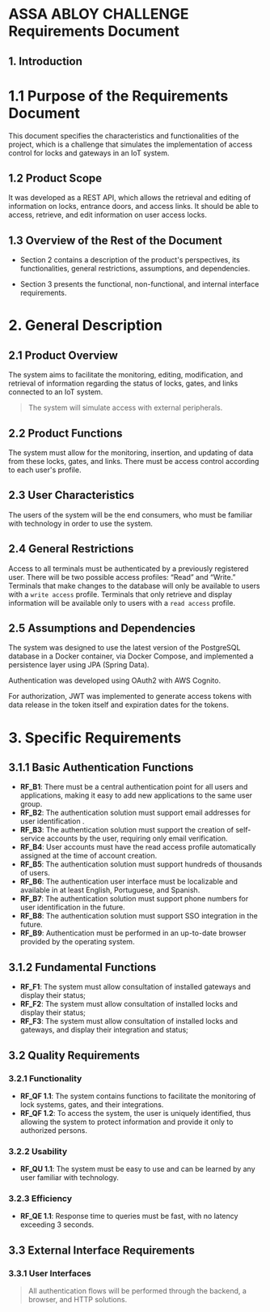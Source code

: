 # ASSA ABLOY CHALLENGE Requirements Document

## 1. Introduction

# 1.1 Purpose of the Requirements Document

This document specifies the characteristics and functionalities of the project, which is a challenge that simulates the
implementation of
access control for locks
and gateways in an IoT system.

## 1.2 Product Scope

It was developed as a REST API, which allows the retrieval and editing of information on locks,
entrance doors, and access links. It should be able to access, retrieve, and edit
information on user access locks.

## 1.3 Overview of the Rest of the Document

* Section 2 contains a description of the product's perspectives, its functionalities,
  general restrictions, assumptions, and dependencies.

* Section 3 presents the functional, non-functional, and internal interface requirements.

# 2. General Description

## 2.1 Product Overview

The system aims to facilitate the monitoring, editing, modification, and retrieval of information regarding the status
of locks,
gates, and
links connected to an IoT system.

> The system will simulate access with external peripherals.

## 2.2 Product Functions

The system must allow for the monitoring, insertion, and updating of data from these locks, gates, and links. There must
be
access control according to each user's profile.

## 2.3 User Characteristics

The users of the system will be the end consumers, who must be familiar with technology in order to
use the system.

## 2.4 General Restrictions

Access to all terminals must be authenticated by a previously registered user.
There will be two possible access profiles: “Read” and “Write.” Terminals that
make changes to the database will only be available to users with a
``write access`` profile. Terminals that only retrieve and display information will be
available only to users with a ``read access`` profile.

## 2.5 Assumptions and Dependencies

The system was designed to use the latest version of the PostgreSQL database
in a Docker container, via Docker Compose, and implemented a persistence layer
using JPA (Spring Data).

Authentication was developed using OAuth2 with AWS Cognito.

For authorization, JWT was implemented to generate access tokens with
data release in the token itself and expiration dates for the tokens.

# 3. Specific Requirements

## 3.1.1 Basic Authentication Functions

* **RF_B1**: There must be a central authentication point for all users and applications,
  making it easy to add new applications to the same user group.
* **RF_B2**: The authentication solution must support email addresses for user identification
  .
* **RF_B3**: The authentication solution must support the creation of self-service accounts by the
  user, requiring only email verification.
* **RF_B4**: User accounts must have the read access profile automatically assigned
  at the time of account creation.
* **RF_B5**: The authentication solution must support hundreds of thousands of users.
* **RF_B6**: The authentication user interface must be localizable and available in at least
  English, Portuguese, and Spanish.
* **RF_B7**: The authentication solution must support phone numbers for user identification
  in the future.
* **RF_B8**: The authentication solution must support SSO integration in the future.
* **RF_B9**: Authentication must be performed in an up-to-date browser provided by the operating system.

## 3.1.2 Fundamental Functions

* **RF_F1**: The system must allow consultation of installed gateways and display their status;
* **RF_F2**: The system must allow consultation of installed locks and display their status;
* **RF_F3**: The system must allow consultation of installed locks and gateways, and display their integration and
  status;

## 3.2 Quality Requirements

### 3.2.1 Functionality

* **RF_QF 1.1**: The system contains functions to facilitate the monitoring of lock systems, gates, and their
  integrations.
* **RF_QF 1.2**: To access the system, the user is uniquely identified, thus allowing
  the system to protect information and provide it only to authorized persons.

### 3.2.2 Usability

* **RF_QU 1.1**: The system must be easy to use and can be learned by any user familiar with
  technology.

### 3.2.3 Efficiency

* **RF_QE 1.1**: Response time to queries must be fast, with no latency exceeding 3 seconds.

## 3.3 External Interface Requirements

### 3.3.1 User Interfaces

> All authentication flows will be performed through the backend, a browser, and HTTP solutions.